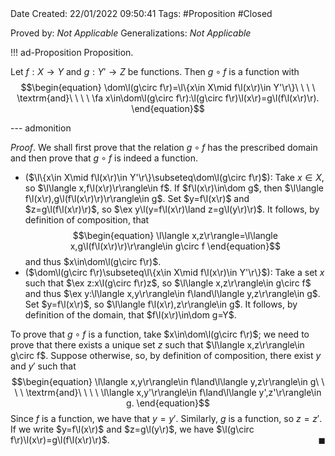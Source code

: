 <br />
<br />

Date Created: 22/01/2022 09:50:41
Tags: #Proposition #Closed 

Proved by: _Not Applicable_
Generalizations: _Not Applicable_

!!! ad-Proposition Proposition.

Let $f:X\to Y$ and $g:Y'\to Z$ be functions. Then $g\circ f$ is a function with
$$\begin{equation}
    \dom\l(g\circ f\r)=\l\{x\in X\mid f\l(x\r)\in Y'\r\}\ \ \ \ \textrm{and}\ \ \ \ \fa x\in\dom\l(g\circ f\r):\l(g\circ f\r)\l(x\r)=g\l(f\l(x\r)\r).
\end{equation}$$

--- admonition

_Proof_. We shall first prove that the relation $g\circ f$ has the prescribed domain and then prove that $g\circ f$ is indeed a function.
* ($\l\{x\in X\mid f\l(x\r)\in Y'\r\}\subseteq\dom\l(g\circ f\r)$): Take $x\in X$, so $\l\langle x,f\l(x\r)\r\rangle\in f$. If $f\l(x\r)\in\dom g$, then $\l\langle f\l(x\r),g\l(f\l(x\r)\r)\r\rangle\in g$. Set $y=f\l(x\r)$ and $z=g\l(f\l(x\r)\r)$, so $\ex y\l(y=f\l(x\r)\land z=g\l(y\r)\r)$. It follows, by definition of composition, that
$$\begin{equation}
    \l\langle x,z\r\rangle=\l\langle x,g\l(f\l(x\r)\r)\r\rangle\in g\circ f
\end{equation}$$
and thus $x\in\dom\l(g\circ f\r)$.
* ($\dom\l(g\circ f\r)\subseteq\l\{x\in X\mid f\l(x\r)\in Y'\r\}$): Take a set $x$ such that $\ex z:x\l(g\circ f\r)z$, so $\l\langle x,z\r\rangle\in g\circ f$ and thus $\ex y:\l\langle x,y\r\rangle\in f\land\l\langle y,z\r\rangle\in g$. Set $y=f\l(x\r)$, so $\l\langle f\l(x\r),z\r\rangle\in g$. It follows, by definition of the domain, that $f\l(x\r)\in\dom g=Y$.

To prove that $g\circ f$ is a function, take $x\in\dom\l(g\circ f\r)$; we need to prove that there exists a unique set $z$ such that $\l\langle x,z\r\rangle\in g\circ f$. Suppose otherwise, so, by definition of composition, there exist $y$ and $y'$ such that
$$\begin{equation}
    \l\langle x,y\r\rangle\in f\land\l\langle y,z\r\rangle\in g\ \ \ \ \textrm{and}\ \ \ \ \l\langle x,y'\r\rangle\in f\land\l\langle y',z'\r\rangle\in g.
\end{equation}$$
Since $f$ is a function, we have that $y=y'$. Similarly, $g$ is a function, so $z=z'$. If we write $y=f\l(x\r)$ and $z=g\l(y\r)$, we have $\l(g\circ f\r)\l(x\r)=g\l(f\l(x\r)\r)$.<span style="float:right;">$\blacksquare$</span>
